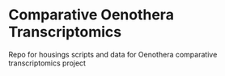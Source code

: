 # Comparative Oenothera Transcriptomics
Repo for housings scripts and data for Oenothera comparative transcriptomics project
